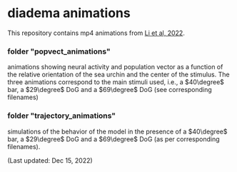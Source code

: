 # diadema animations

This repository contains mp4 animations from [Li et al, 2022](https://www.biorxiv.org/content/10.1101/2022.05.03.490537v1).

### folder "popvect_animations"
animations showing neural activity and population vector as a function of the relative orientation of the sea urchin and the center of the stimulus.
The three animations correspond to the main stimuli used, i.e., a $40\degree$ bar, a $29\degree$ DoG and a $69\degree$ DoG (see corresponding filenames)

### folder "trajectory_animations"
simulations of the behavior of the model in the presence of a $40\degree$ bar, a $29\degree$ DoG and a $69\degree$ DoG (as per corresponding filenames).

(Last updated: Dec 15, 2022)
